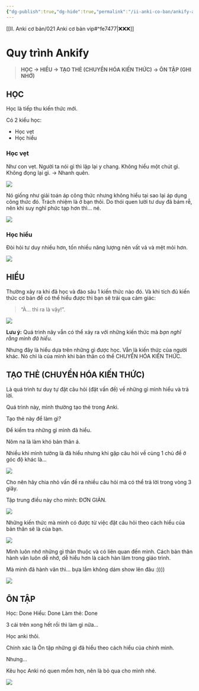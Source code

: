 ```yaml
---
{"dg-publish":true,"dg-hide":true,"permalink":"/ii-anki-co-ban/ankify-anki-hoa/","hide":true,"dgPassFrontmatter":true}
---
```


[[II. Anki cơ bản/021 Anki cơ bản vip#^fe7477\|❌❌❌]]

# Quy trình Ankify

> **HỌC → HIỂU → TẠO THẺ (CHUYỂN HÓA KIẾN THỨC) → ÔN TẬP (GHI NHỚ)**

## HỌC

Học là tiếp thu kiến thức mới.

Có 2 kiểu học:
- Học vẹt
- Học hiểu

### Học vẹt
Như con vẹt.
Người ta nói gì thì lặp lại y chang.
Không hiểu một chút gì.
Không đọng lại gì.
→ Nhanh quên.

![](https://i.imgur.com/UicOaHm.gif)

Nó giống như giải toán áp công thức nhưng không hiểu tại sao lại áp dụng công thức đó.
Trách nhiệm là ở bạn thôi. Do thói quen lười tư duy đã bám rễ, nên khi suy nghĩ phức tạp hơn thì… né.

![](https://i.imgur.com/YeWDfti.gif)

### Học hiểu

Đòi hỏi tư duy nhiều hơn, tốn nhiều năng lượng nên vất vả và mệt mỏi hơn.

![](https://i.imgur.com/dpi5IEo.gif)

## HIỂU
Thường xảy ra khi đã học và đào sâu 1 kiến thức nào đó.
Và khi tích đủ kiến thức cơ bản để có thể hiểu được thì bạn sẽ trải qua cảm giác:

> “À… thì ra là vậy!”.

![](https://i.imgur.com/NdVEmqn.gif)

**Lưu ý:** Quá trình nãy vẫn có thể xảy ra với những kiến thức mà *bạn nghĩ rằng mình đã hiểu.*

Nhưng đây là hiểu dựa trên những gì được học. Vẫn là kiến thức của người khác. Nó chỉ là của mình khi bản thân có thể CHUYỂN HÓA KIẾN THỨC.

## TẠO THẺ (CHUYỂN HÓA KIẾN THỨC)

Là quá trình tư duy tự đặt câu hỏi (đặt vấn đề) về những gì mình hiểu và trả lời.

Quá trình này, mình thường tạo thẻ trong Anki.

Tạo thẻ này để làm gì?

Để kiểm tra những gì mình đã hiểu.

Nôm na là làm khó bản thân á.

Nhiều khi mình tưởng là đã hiểu nhưng khi gặp câu hỏi về cùng 1 chủ đề ở góc độ khác là…

![](https://i.imgur.com/fmhbCRw.gif)

Cho nên hãy chia nhỏ vấn đề ra nhiều câu hỏi mà có thể trả lời trong vòng 3 giây.

Tập trung điều này cho mình: ĐƠN GIẢN.

![](https://i.imgur.com/FYrF9zT.gif)

Những kiến thức mà mình có được từ việc đặt câu hỏi theo cách hiểu của bản thân sẽ là của bạn.

![](https://i.imgur.com/6oMVSjY.gif)

Mình luôn nhớ những gì thân thuộc và có liên quan đến mình. Cách bản thân hành văn luôn dễ nhớ, dễ hiểu hơn là cách hàn lâm trong giáo trình.

Mà mình đã hành văn thì… bựa lắm không dám show lên đâu :))))

![](https://i.imgur.com/E3dSAPn.gif)

## ÔN TẬP

Học: Done
Hiểu: Done
Làm thẻ: Done

3 cái trên xong hết rồi thì làm gì nữa…

Học anki thôi.

Chính xác là Ôn tập những gì đã hiểu theo cách hiểu của chính mình.

Nhưng…

Kêu học Anki nó quen mồm hơn, nên là bỏ qua cho mình nhé.

![](https://i.imgur.com/HPT8DXh.gif)

